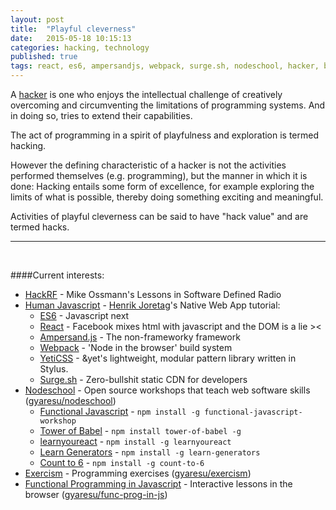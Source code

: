 ```yaml
---
layout: post
title:  "Playful cleverness"
date:   2015-05-18 10:15:13
categories: hacking, technology
published: true
tags: react, es6, ampersandjs, webpack, surge.sh, nodeschool, hacker, babel, exercism, fp, yeticss, humanjavascript, hackrfm technology, programming
---
```

A [hacker][hacker] is one who enjoys the intellectual challenge of creatively overcoming and circumventing the limitations of programming systems. And in doing so, tries to extend their capabilities.

The act of programming in a spirit of playfulness and exploration is termed hacking.

<!--more-->

However the defining characteristic of a hacker is not the activities performed themselves (e.g. programming), but the manner in which it is done: Hacking entails some form of excellence, for example exploring the limits of what is possible, thereby doing something exciting and meaningful.

Activities of playful cleverness can be said to have "hack value" and are termed hacks.

<hr>

<br />

####Current interests:

* [HackRF][hackrf] - Mike Ossmann's Lessons in Software Defined Radio
* [Human Javascript][humanjs] - [Henrik Joretag][henrik]'s Native Web App tutorial:
  * [ES6][ES6] - Javascript next
  * [React][react] - Facebook mixes html with javascript and the DOM is a lie ><
  * [Ampersand.js][ampersandjs] - The non-frameworky framework
  * [Webpack][webpack] - 'Node in the browser' build system
  * [YetiCSS][yeticss] - &yet's lightweight, modular pattern library written in Stylus.
  * [Surge.sh][surge] - Zero-bullshit static CDN for developers
* [Nodeschool][nodeschool] - Open source workshops that teach web software skills ([gyaresu/nodeschool][nodeschool-repo])
  * [Functional Javascript][funcjs] - `npm install -g functional-javascript-workshop`
  * [Tower of Babel][babel] - `npm install tower-of-babel -g`
  * [learnyoureact][learnyoureact] - `npm install -g learnyoureact`
  * [Learn Generators][generators] - `npm install -g learn-generators`
  * [Count to 6][6] - `npm install -g count-to-6`
* [Exercism][exercism] - Programming exercises ([gyaresu/exercism][exercism-solutions])
* [Functional Programming in Javascript][funcprogjs] - Interactive lessons in the browser ([gyaresu/func-prog-in-js][funcsol])


[funcsol]:             https://github.com/gyaresu/func-prog-in-js
[funcprogjs]:          https://jhusain.github.io/learnrx/
[nodeschool-repo]:     https://github.com/gyaresu/nodeschool
[exercism-solutions]:  https://github.com/gyaresu/exercism
[exercism]:            http://exercism.io/
[6]:                   https://github.com/domenic/count-to-6
[generators]:          https://github.com/isRuslan/learn-generators
[learnyoureact]:       https://github.com/tako-black/learnyoureact
[babel]:               https://github.com/yosuke-furukawa/tower-of-babel
[funcjs]:              https://github.com/timoxley/functional-javascript-workshop
[ES6]:                 https://en.wikipedia.org/wiki/ECMAScript
[react]:               https://facebook.github.io/react/
[ampersandjs]:         http://ampersandjs.com/
[hacker]:              https://en.wikipedia.org/wiki/Hacker_%28programmer_subculture%29
[hackrf]:              https://greatscottgadgets.com/sdr/
[henrik]:              https://twitter.com/HenrikJoreteg
[humanjs]:             http://learn.humanjavascript.com/react-ampersand
[nodeschool]:          http://nodeschool.io
[webpack]:             http://webpack.github.io/
[yeticss]:             http://yeticss.com/
[surge]:               http://surge.sh/